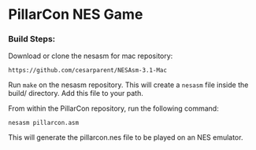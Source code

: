 # PillarCon NES Game

### Build Steps:

Download or clone the nesasm for mac repository:
```
https://github.com/cesarparent/NESAsm-3.1-Mac
```
Run `make` on the nesasm repository. This will create a `nesasm` file inside the build/ directory. Add this file to your path.

From within the PillarCon repository, run the following command:

```
nesasm pillarcon.asm
```

This will generate the pillarcon.nes file to be played on an NES emulator.
